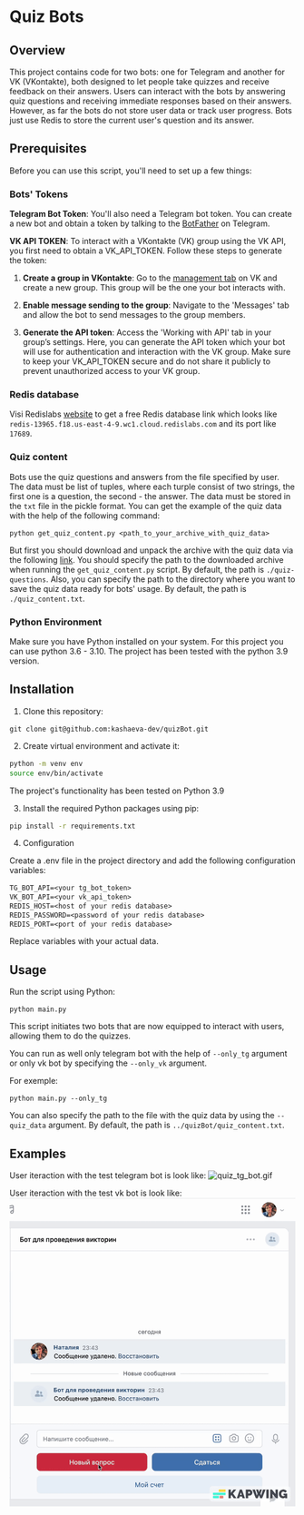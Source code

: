 # Quiz Bots

## Overview
This project contains code for two bots: one for Telegram and another for VK (VKontakte), both designed to let people take quizzes and receive feedback on their answers.
Users can interact with the bots by answering quiz questions and receiving immediate responses based on their answers. However, as far the bots do not store user data or track user progress.
Bots just use Redis to store the current user's question and its answer.

## Prerequisites
Before you can use this script, you'll need to set up a few things:

### Bots' Tokens

**Telegram Bot Token**: You'll also need a Telegram bot token.
You can create a new bot and obtain a token by talking to the [BotFather](https://t.me/BotFather) on Telegram.

**VK API TOKEN**: To interact with a VKontakte (VK) group using the VK API, you first need to obtain a VK_API_TOKEN. Follow these steps to generate the token:

1. **Create a group in VKontakte**:
Go to the [management tab](https://vk.com/groups?tab=admin) on VK and create a new group. This group will be the one your bot interacts with.

2. **Enable message sending to the group**: Navigate to the 'Messages' tab and allow the bot to send messages to the group members.

3. **Generate the API token**: Access the 'Working with API' tab in your group’s settings. Here, you can generate the API token which your bot will use for authentication and interaction with the VK group.
Make sure to keep your VK_API_TOKEN secure and do not share it publicly to prevent unauthorized access to your VK group.

### Redis database

Visi Redislabs [website](https://redislabs.com/) to get a free Redis database link which looks like `redis-13965.f18.us-east-4-9.wc1.cloud.redislabs.com` and its port like `17689`.

### Quiz content

Bots use the quiz questions and answers from the file specified by user. The data must be list of tuples, where each turple consist of two strings, the first one is a question, the second - the answer. 
The data must be stored in the `txt` file in the pickle format.
You can get the example of the quiz data with the help of the following command:
```commandline
python get_quiz_content.py <path_to_your_archive_with_quiz_data>
```
But first you should download and unpack the archive with the quiz data via the following [link](https://dvmn.org/media/modules_dist/quiz-questions.zip). 
You should specify the path to the downloaded archive when running the `get_quiz_content.py` script. By default, the path is `./quiz-questions`. 
Also, you can specify the path to the directory where you want to save the quiz data ready for bots' usage. By default, the path is `./quiz_content.txt`.

### Python Environment

Make sure you have Python installed on your system. For this project you can use python 3.6 - 3.10. 
The project has been tested with the python 3.9 version.

## Installation
1. Clone this repository:
```
git clone git@github.com:kashaeva-dev/quizBot.git
```
2. Create virtual environment and activate it:
```bash
python -m venv env
source env/bin/activate
```
The project's functionality has been tested on Python 3.9

3. Install the required Python packages using pip:

```bash
pip install -r requirements.txt
```

4. Configuration

Create a .env file in the project directory and add the following configuration variables:

```
TG_BOT_API=<your tg_bot_token>
VK_BOT_API=<your vk_api_token>
REDIS_HOST=<host of your redis database>
REDIS_PASSWORD=<password of your redis database>
REDIS_PORT=<port of your redis database>
```
Replace variables with your actual data.

## Usage

Run the script using Python:

```
python main.py
```

This script initiates two bots that are now equipped to interact with users,
allowing them to do the quizzes.

You can run as well only telegram bot with the help of `--only_tg` argument or only vk bot by specifying the `--only_vk` argument.

For exemple:
```commandline
python main.py --only_tg
```

You can also specify the path to the file with the quiz data by using the `--quiz_data` argument. By default, the path is `../quizBot/quiz_content.txt`.

## Examples

User iteraction with the test telegram bot is look like:
![quiz_tg_bot.gif](quiz_tg_bot.gif)

User iteraction with the test vk bot is look like:
![quiz_vk_bot.gif](quiz_vk_bot.gif)

